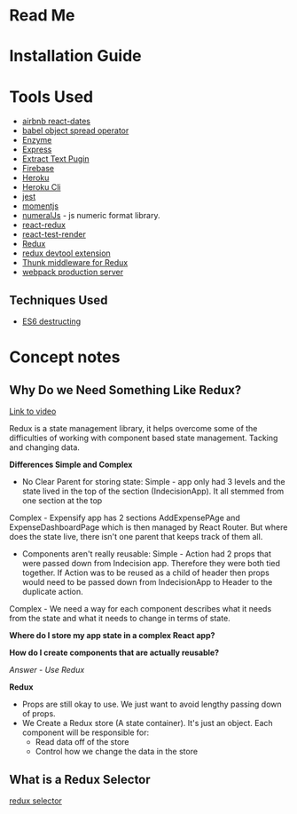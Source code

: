# Read Me

# Installation Guide

# Tools Used
- [airbnb react-dates](https://github.com/airbnb/react-dates)
- [babel object spread operator](https://babeljs.io/docs/plugins/transform-object-rest-spread/)
- [Enzyme](http://airbnb.io/enzyme/docs/api/)
- [Express](http://express.js)
- [Extract Text Pugin](https://www.npmjs.com/package/extract-text-webpack-plugin)
- [Firebase](https://firebase.google.com/docs/)
- [Heroku](www.heroku.com)
- [Heroku Cli](https://devcenter.heroku.com/articles/heroku-cli#download-and-install)
- [jest](https://facebook.github.io/jest/)
- [momentjs](https://momentjs.com/)
- [numeralJs](http://numeraljs.com/) - js numeric format library.
- [react-redux](https://github.com/reactjs/react-redux)
- [react-test-render](https://github.com/facebook/react/tree/master/packages/react-test-renderer)
- [Redux](www.redux.js.org)
- [redux devtool extension](https://github.com/zalmoxisus/redux-devtools-extension)
- [Thunk middleware for Redux](https://github.com/gaearon/redux-thunk)
- [webpack production server](https://webpack.js.org/guides/production/)

## Techniques Used
- [ES6 destructing](http://www.deadcoderising.com/2017-03-28-es6-destructuring-an-elegant-way-of-extracting-data-from-arrays-and-objects-in-javascript/)

# Concept notes

## Why Do we Need Something Like Redux?
[Link to video](https://completereactcourse.com/courses/217645/lectures/3382375)

Redux is a state management library, it helps overcome some of the difficulties of working with component based state management.
Tacking and changing data.

**Differences Simple and Complex**
- No Clear Parent for storing state:
Simple - app only had 3 levels and the state lived in the top of the section (IndecisionApp).  It all stemmed from one section at the top

Complex - Expensify app has 2 sections AddExpensePAge and ExpenseDashboardPage which is then managed by React Router. But where does the state live, there isn't one parent that keeps track of them all.

- Components aren't really reusable:
Simple - Action had 2 props that were passed down from Indecision app.  Therefore they were both tied together.  If Action was to be reused as a child of header then props would need to be passed down from IndecisionApp to Header to the duplicate action.

Complex - We need a way for each component describes what it needs from the state and what it needs to change in terms of state.

**Where do I store my app state in a complex React app?**

**How do I create components that are actually reusable?**

*Answer - Use Redux*

**Redux**
- Props are still okay to use.  We just want to avoid lengthy passing down of props.
- We Create a Redux store (A state container). It's just an object. Each component will be responsible for:
    - Read data off of the store 
    - Control how we change the data in the store

## What is a Redux Selector
[redux selector](https://www.saltycrane.com/blog/2017/05/what-are-redux-selectors-why-use-them/)